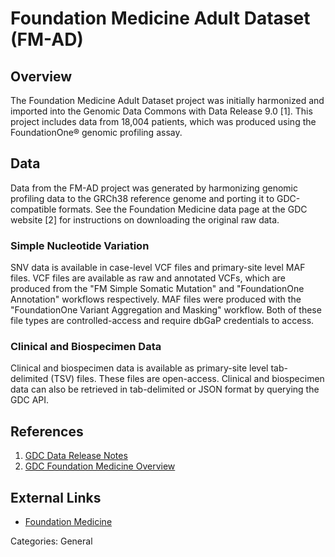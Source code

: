 # Foundation Medicine Adult Dataset (FM-AD) #

## Overview ##

The Foundation Medicine Adult Dataset project was initially harmonized and imported into the Genomic Data Commons with Data Release 9.0 [1].  This project includes data from 18,004 patients, which was produced using the FoundationOne® genomic profiling assay.

## Data

Data from the FM-AD project was generated by harmonizing genomic profiling data to the GRCh38 reference genome and porting it to GDC-compatible formats.  See the Foundation Medicine data page at the GDC website [2] for instructions on downloading the original raw data.  

### Simple Nucleotide Variation

SNV data is available in case-level VCF files and primary-site level MAF files. VCF files are available as raw and annotated VCFs, which are produced from the "FM Simple Somatic Mutation" and "FoundationOne Annotation" workflows respectively. MAF files were produced with the "FoundationOne Variant Aggregation and Masking" workflow. Both of these file types are controlled-access and require dbGaP credentials to access.

### Clinical and Biospecimen Data

Clinical and biospecimen data is available as primary-site level tab-delimited (TSV) files. These files are open-access. Clinical and biospecimen data can also be retrieved in tab-delimited or JSON format by querying the GDC API.  

## References ##
1. [GDC Data Release Notes](https://docs.gdc.cancer.gov/Data/Release_Notes/Data_Release_Notes/)
2. [GDC Foundation Medicine Overview](https://gdc.cancer.gov/about-gdc/contributed-genomic-data-cancer-research/foundation-medicine/foundation-medicine)

## External Links ##
* [Foundation Medicine](https://www.foundationmedicine.com/)

Categories: General
